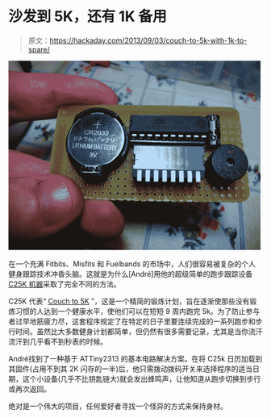 # 沙发到 5K，还有 1K 备用

> 原文：<https://hackaday.com/2013/09/03/couch-to-5k-with-1k-to-spare/>

![](img/aeb33ddf94471070483368a789618c25.png)

在一个充满 Fitbits、Misfits 和 Fuelbands 的市场中，人们很容易被复杂的个人健身跟踪技术冲昏头脑。这就是为什么[André]用他的超级简单的跑步跟踪设备 [C25K 机器](http://yeoldetransistor.tumblr.com/post/59681449317/c25kmachine)采取了完全不同的方法。

C25K 代表“ [Couch to 5K](http://www.c25k.com) ”，这是一个精简的锻炼计划，旨在逐渐使那些没有锻炼习惯的人达到一个健康水平，使他们可以在短短 9 周内跑完 5k。为了防止参与者过早地筋疲力尽，这套程序规定了在特定的日子里要连续完成的一系列跑步和步行时间。虽然比大多数健身计划都简单，但仍然有很多需要记录，尤其是当你流汗流汗到几乎看不到秒表的时候。

André找到了一种基于 ATTiny2313 的基本电路解决方案。在将 C25k 日历加载到其固件(占用不到其 2K 闪存的一半)后，他只需拨动拨码开关来选择程序的适当日期，这个小设备(几乎不比钥匙链大)就会发出蜂鸣声，让他知道从跑步切换到步行或再次返回。

绝对是一个伟大的项目，任何爱好者寻找一个怪异的方式来保持身材。